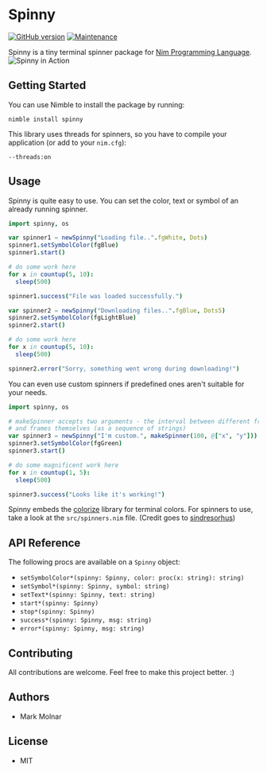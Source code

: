 Spinny
============

[![GitHub version](https://badge.fury.io/gh/boennemann%2Fbadges.svg)](http://badge.fury.io/gh/boennemann%2Fbadges)
[![Maintenance](https://img.shields.io/maintenance/yes/2018.svg)]()

Spinny is a tiny terminal spinner package for [Nim Programming Language](https://nim-lang.org).
![Spinny in Action](https://github.com/molnarmark/spinny/blob/master/action.gif)

## Getting Started

You can use Nimble to install the package by running:
```
nimble install spinny
```

This library uses threads for spinners, so you have to compile your application
(or add to your ``nim.cfg``):
```
--threads:on
```


## Usage

Spinny is quite easy to use. You can set the color, text or symbol of an already running spinner.

```nim
import spinny, os

var spinner1 = newSpinny("Loading file..".fgWhite, Dots)
spinner1.setSymbolColor(fgBlue)
spinner1.start()

# do some work here
for x in countup(5, 10):
  sleep(500)

spinner1.success("File was loaded successfully.")

var spinner2 = newSpinny("Downloading files..".fgBlue, Dots5)
spinner2.setSymbolColor(fgLightBlue)
spinner2.start()

# do some work here
for x in countup(5, 10):
  sleep(500)

spinner2.error("Sorry, something went wrong during downloading!")
```

You can even use custom spinners if predefined ones aren't suitable for your needs.

```nim
import spinny, os

# makeSpinner accepts two arguments - the interval between different frames,
# and frames themselves (as a sequence of strings)
var spinner3 = newSpinny("I'm custom.", makeSpinner(100, @["x", "y"]))
spinner3.setSymbolColor(fgGreen)
spinner3.start()

# do some magnificent work here
for x in countup(1, 5):
  sleep(500)

spinner3.success("Looks like it's working!")
```

Spinny embeds the [colorize](http://github.com/molnarmark/colorize) library for terminal colors.
For spinners to use, take a look at the ``src/spinners.nim`` file. (Credit goes to [sindresorhus](https://github.com/sindresorhus/cli-spinners))


## API Reference

The following procs are available on a `Spinny` object:

* `setSymbolColor*(spinny: Spinny, color: proc(x: string): string)`
* `setSymbol*(spinny: Spinny, symbol: string)`
* `setText*(spinny: Spinny, text: string)`
* `start*(spinny: Spinny)`
* `stop*(spinny: Spinny)`
* `success*(spinny: Spinny, msg: string)`
* `error*(spinny: Spinny, msg: string)`

## Contributing

All contributions are welcome. Feel free to make this project better. :)


## Authors

* Mark Molnar


## License

* MIT
